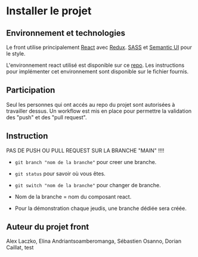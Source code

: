 # Installer le projet

## Environnement et technologies

Le front utilise principalement [React](https://fr.legacy.reactjs.org/) avec [Redux](https://react-redux.js.org/).
[SASS](https://sass-lang.com/) et [Semantic UI](https://semantic-ui.com/) pour le style.

L'environnement react utilisé est disponible sur ce [repo](https://github.com/O-clock-Cheesecake/React-modele-vite). 
Les instructions pour implémenter cet environnement sont disponible sur le fichier fournis.

## Participation

Seul les personnes qui ont accés au repo du projet sont autorisées à travailler dessus. 
Un workflow est mis en place pour permettre la validation des "push" et des "pull request".

## Instruction

PAS DE PUSH OU PULL REQUEST SUR LA BRANCHE "MAIN" !!!!

- `git branch "nom de la branche"` pour creer une branche.

- `git status` pour savoir où vous êtes.

- `git switch "nom de la branche"` pour changer de branche.

- Nom de la branche = nom du composant react.

- Pour la démonstration chaque jeudis, une branche dédiée sera créée. 

## Auteur du projet front

Alex Laczko, Elina Andriantsoamberomanga, Sébastien Osanno, Dorian Caillat, test